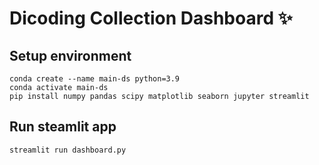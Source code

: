 # Dicoding Collection Dashboard ✨

## Setup environment
```
conda create --name main-ds python=3.9
conda activate main-ds
pip install numpy pandas scipy matplotlib seaborn jupyter streamlit
```

## Run steamlit app
```
streamlit run dashboard.py
```

